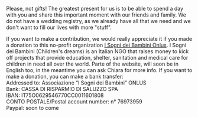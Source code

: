 Please, not gifts! The greatest present for us is to be able to spend a day with you and share this important moment with our friends and family.
We do not have a wedding registry, as we already have all that we need and we don't want to fill our lives with more "stuff".

If you want to make a contribution, we would really appreciate it if you made a donation to this no-profit organization [I Sogni dei Bambini Onlus](http://www.isognideibambini.it/).
I Sogni dei Bambini (Children's dreams) is an Italian NGO that raises money to kick off projects that provide education, shelter, sanitation and medical care for children in need all over the world. 
Parte of the website, will soon be in English too, in the meantime you can ask Chiara for more info.
If you want to make a donation, you can make a bank transfer:  
Addressed to: Associazione “I Sogni dei Bambini” ONLUS   
Bank: CASSA DI RISPARMIO DI SALUZZO SPA   
IBAN: IT75O0629546770CC0011601808   
CONTO POSTALE/Postal account number: n° 76973959   
Paypal: soon to come

